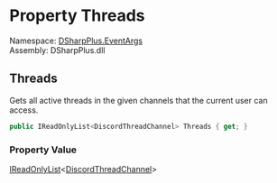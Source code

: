 # Property Threads

Namespace: [DSharpPlus.EventArgs](DSharpPlus.EventArgs.md)  
Assembly: DSharpPlus.dll

## <a id="DSharpPlus_EventArgs_ThreadListSyncEventArgs_Threads"></a>Threads

Gets all active threads in the given channels that the current user can access.

```csharp
public IReadOnlyList<DiscordThreadChannel> Threads { get; }
```

### Property Value

[IReadOnlyList](https://learn.microsoft.com/dotnet/api/system.collections.generic.ireadonlylist\-1)<[DiscordThreadChannel](DSharpPlus.Entities.DiscordThreadChannel.md)\>


